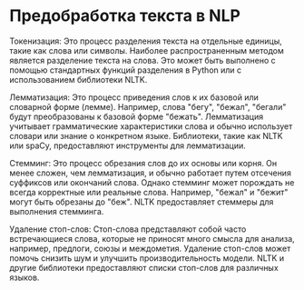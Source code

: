 # Предобработка текста в NLP

Токенизация: Это процесс разделения текста на отдельные единицы, такие как слова или символы. Наиболее распространенным методом является разделение текста на слова. Это может быть выполнено с помощью стандартных функций разделения в Python или с использованием библиотеки NLTK.

Лемматизация: Это процесс приведения слов к их базовой или словарной форме (лемме). Например, слова "бегу", "бежал", "бегали" будут преобразованы к базовой форме "бежать". Лемматизация учитывает грамматические характеристики слова и обычно использует словари или знание о конкретном языке. Библиотеки, такие как NLTK или spaCy, предоставляют инструменты для лемматизации.

Стемминг: Это процесс обрезания слов до их основы или корня. Он менее сложен, чем лемматизация, и обычно работает путем отсечения суффиксов или окончаний слова. Однако стемминг может порождать не всегда корректные или реальные слова. Например, "бежал" и "бежит" могут быть обрезаны до "беж". NLTK предоставляет стеммеры для выполнения стемминга.

Удаление стоп-слов: Стоп-слова представляют собой часто встречающиеся слова, которые не приносят много смысла для анализа, например, предлоги, союзы и междометия. Удаление стоп-слов может помочь снизить шум и улучшить производительность модели. NLTK и другие библиотеки предоставляют списки стоп-слов для различных языков.
